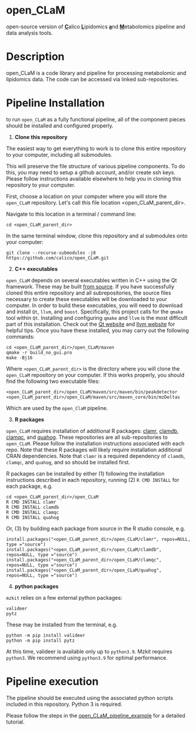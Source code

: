 # open_CLaM
open-source version of <ins>**C**</ins>alico <ins>**L**</ins>ipidomics <ins>**a**</ins>nd <ins>**M**</ins>etabolomics pipeline and data analysis tools.

# Description

open_CLaM is a code library and pipeline for processing metabolomic and lipidomics data.
The code can be accessed via linked sub-repositories.

# Pipeline Installation

to run `open_CLaM` as a fully functional pipeline, all of the component pieces should be installed and configured properly.

1. **Clone this repository**

The easiest way to get everything to work is to clone this entire repository to your computer,
including all submodules.

This will preserve the file structure of various pipeline components.
To do this, you may need to setup a github account, and/or create ssh keys.
Please follow instructions available elsewhere to help you in cloning this repository
to your computer.

First, choose a location on your computer where you will store the `open_CLaM` repository.
Let's call this file location <open_CLaM_parent_dir>.

Navigate to this location in a terminal / command line:
```
cd <open_CLaM_parent_dir>
```

In the same terminal window, clone this repository and al submodules onto your computer:

```
git clone --recurse-submodules -j8 https://github.com/calico/open_CLaM.git
```

2. **C++ executables**

`open_CLaM` depends on several executables written in C++ using the Qt framework.
These may be built [from source](https://github.com/eugenemel/maven).  If you have
successfully cloned this entire repository and all subrepositories, the source files necessary to create these executables will be downloaded to your computer.
In order to build these executables, you will need to download and install `Qt`, `llvm`, and `boost`.
Specifically, this project calls for the `qmake` tool within `Qt`.
Installing and configuring `qmake` and `llvm` is the most difficult part of this installation.
Check out the [Qt website](https://www.qt.io/download) and [llvm website](https://llvm.org/) for helpful tips.
Once you have these installed, you may carry out the following commands:
```
cd <open_CLaM_parent_dir>/open_CLaM/maven
qmake -r build_no_gui.pro
make -Bj16
```
Where `<open_CLaM_parent_dir>` is the directory where you will clone the `open_CLaM` repository on your computer.
If this works properly, you should find the following two executable files:
```
<open_CLaM_parent_dir>/open_CLaM/maven/src/maven/bin/peakdetector
<open_CLaM_parent_dir>/open_CLaM/maven/src/maven_core/bin/mzDeltas
```
Which are used by the `open_ClaM` pipeline.

3. **R packages**

`open_CLaM` requires installation of additional R packages: [clamr](https://github.com/calico/clamr), [clamdb](https://github.com/calico/clamdb), [clamqc](https://github.com/calico/clamqc), and [quahog](https://github.com/calico/quahog).
These repositories are all sub-repositories to `open_CLaM`.
Please follow the installation instructions associated with each repo.
Note that these R packages will likely require installation additional CRAN dependencies.
Note that `clamr` is a required dependency of `clamdb`, `clamqc`, and `quahog`, and so
should be installed first.

R packages can be installed by either (1) following the installation instructions described
in each repository, running (2) `R CMD INSTALL` for each package, e.g.
```
cd <open_CLaM_parent_dir>/open_CLaM
R CMD INSTALL clamr
R CMD INSTALL clamdb
R CMD INSTALL clamqc
R CMD INSTALL quahog
```
Or, (3) by building each package from source in the R studio console, e.g.
```
install.packages("<open_CLaM_parent_dir>/open_CLaM/clamr", repos=NULL, type ="source")
install.packages("<open_CLaM_parent_dir>/open_CLaM/clamdb", repos=NULL, type ="source")
install.packages("<open_CLaM_parent_dir>/open_CLaM/clamqc", repos=NULL, type ="source")
install.packages("<open_CLaM_parent_dir>/open_CLaM/quahog", repos=NULL, type ="source")
```
4. **python packages**

`mzkit` relies on a few external python packages:

```
valideer
pytz
```

These may be installed from the terminal, e.g.
```
python -m pip install valideer
python -m pip install pytz
```

At this time, valideer is available only up to `python3.9`.
Mzkit requires `python3`.  We recommend using `python3.9` for optimal performance.

# Pipeline execution
The pipeline should be executed using the associated python scripts included
in this repository.  Python 3 is required.

Please follow the steps in the [open_CLaM_pipeline_example](https://github.com/calico/open_CLaM/tree/main/open_CLaM_example) for a detailed tutorial.
